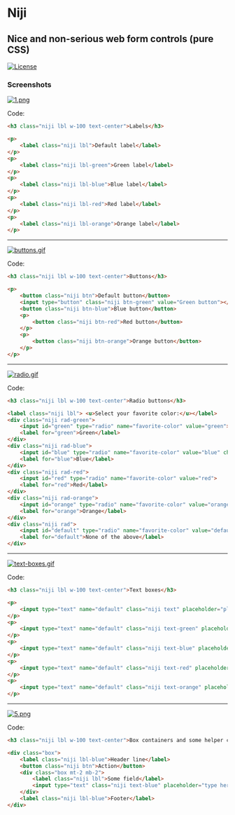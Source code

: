 # Niji

## Nice and non-serious web form controls (pure CSS)

[![License](http://img.shields.io/:license-MIT-blue.svg)](https://github.com/tavuntu/niji/blob/master/LICENSE.md)

### Screenshots

[![1.png](https://i.postimg.cc/bvZbGnJv/1.png)](https://postimg.cc/VSc5pdXy)

Code:
```html
<h3 class="niji lbl w-100 text-center">Labels</h3>

<p>
    <label class="niji lbl">Default label</label>
</p>
<p>
    <label class="niji lbl-green">Green label</label>
</p>
<p>
    <label class="niji lbl-blue">Blue label</label>
</p>
<p>
    <label class="niji lbl-red">Red label</label>
</p>
<p>
    <label class="niji lbl-orange">Orange label</label>
</p>
```
---
[![buttons.gif](https://i.postimg.cc/5yVFkkmH/buttons.gif)](https://postimg.cc/34tRk1V7)

Code:
```html
<h3 class="niji lbl w-100 text-center">Buttons</h3>

<p>
    <button class="niji btn">Default button</button>
    <input type="button" class="niji btn-green" value="Green button"></input>
    <button class="niji btn-blue">Blue button</button>
    <p>
        <button class="niji btn-red">Red button</button>
    </p>
    <p>
        <button class="niji btn-orange">Orange button</button>
    </p>
</p>
```
---
[![radio.gif](https://i.postimg.cc/qqxCfXm1/radio.gif)](https://postimg.cc/vxDmf9wn)

Code:
```html
<h3 class="niji lbl w-100 text-center">Radio buttons</h3>

<label class="niji lbl"> <u>Select your favorite color:</u></label>
<div class="niji rad-green">
    <input id="green" type="radio" name="favorite-color" value="green">
    <label for="green">Green</label>
</div>
<div class="niji rad-blue">
    <input id="blue" type="radio" name="favorite-color" value="blue" checked="checked">
    <label for="blue">Blue</label>
</div>
<div class="niji rad-red">
    <input id="red" type="radio" name="favorite-color" value="red">
    <label for="red">Red</label>
</div>
<div class="niji rad-orange">
    <input id="orange" type="radio" name="favorite-color" value="orange">
    <label for="orange">Orange</label>
</div>
<div class="niji rad">
    <input id="default" type="radio" name="favorite-color" value="default">
    <label for="default">None of the above</label>
</div>
```
---
[![text-boxes.gif](https://i.postimg.cc/W1Wgb8sK/text-boxes.gif)](https://postimg.cc/fVdJ8xtj)

Code:
```html
<h3 class="niji lbl w-100 text-center">Text boxes</h3>

<p>
    <input type="text" name="default" class="niji text" placeholder="placeholder" />
</p>
<p>
    <input type="text" name="default" class="niji text-green" placeholder="placeholder" />
</p>
<p>
    <input type="text" name="default" class="niji text-blue" placeholder="placeholder" />
</p>
<p>
    <input type="text" name="default" class="niji text-red" placeholder="placeholder" />
</p>
<p>
    <input type="text" name="default" class="niji text-orange" placeholder="placeholder" />
</p>
```
---
[![5.png](https://i.postimg.cc/8CxvLCJm/5.png)](https://postimg.cc/gwqrWmKx)

Code:
```html
<h3 class="niji lbl w-100 text-center">Box containers and some helper classes</h3>

<div class="box">
    <label class="niji lbl-blue">Header line</label>
    <button class="niji btn">Action</button>
    <div class="box mt-2 mb-2">
        <label class="niji lbl">Some field</label>
        <input type="text" class="niji text-blue" placeholder="type here">
    </div>
    <label class="niji lbl-blue">Footer</label>
</div>
```
